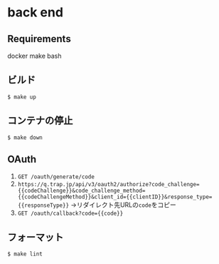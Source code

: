 # back end

## Requirements
docker
make
bash

## ビルド
```
$ make up
```

## コンテナの停止
```
$ make down
```

## OAuth
1. `GET /oauth/generate/code`
2. `https://q.trap.jp/api/v3/oauth2/authorize?code_challenge={{codeChallenge}}&code_challenge_method={{codeChallengeMethod}}&client_id={{clientID}}&response_type={{responseType}}`
    →リダイレクト先URLの`code`をコピー
3. `GET /oauth/callback?code={{code}}`

## フォーマット
```
$ make lint
```
